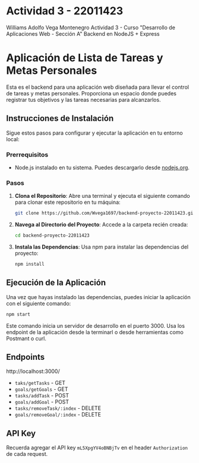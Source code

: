 # Actividad 3 - 22011423
Williams Adolfo Vega Montenegro
Actividad 3 - Curso "Desarrollo de Aplicaciones Web - Sección A"
Backend en NodeJS + Express

# Aplicación de Lista de Tareas y Metas Personales

Esta es el backend para una aplicación web diseñada para llevar el control de tareas y metas personales. Proporciona un espacio donde puedes registrar tus objetivos y las tareas necesarias para alcanzarlos.

## Instrucciones de Instalación

Sigue estos pasos para configurar y ejecutar la aplicación en tu entorno local:

### Prerrequisitos

- Node.js instalado en tu sistema. Puedes descargarlo desde [nodejs.org](https://nodejs.org/).

### Pasos

1. **Clona el Repositorio**: Abre una terminal y ejecuta el siguiente comando para clonar este repositorio en tu máquina:
   ```bash
   git clone https://github.com/Wvega1697/backend-proyecto-22011423.git
   ```

2. **Navega al Directorio del Proyecto**: Accede a la carpeta recién creada:
   ```bash
   cd backend-proyecto-22011423
   ```

3. **Instala las Dependencias**: Usa npm para instalar las dependencias del proyecto:
   ```bash
   npm install
   ```

## Ejecución de la Aplicación

Una vez que hayas instalado las dependencias, puedes iniciar la aplicación con el siguiente comando:

```bash
npm start
```

Este comando inicia un servidor de desarrollo en el puerto 3000. Usa los endpoint de la aplicación desde la terminarl o desde herramientas como Postmant o curl.

## Endpoints

http://localhost:3000/

* `taks/getTasks` - GET
* `goals/getGoals` - GET
* `tasks/addTask` - POST
* `goals/addGoal` - POST
* `tasks/removeTask/:index` - DELETE
* `goals/removeGoal/:index` - DELETE

## API Key

Recuerda agregar el API key `mL5XpgYV4oBNBjTv` en el header `Authorization` de cada request.